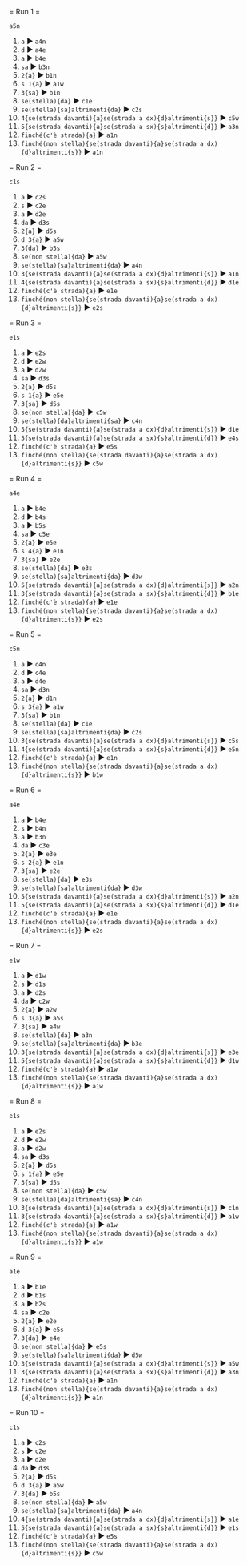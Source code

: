 = Run 1 =

`a5n`
1. `a` ► `a4n`
2. `d` ► `a4e`
3. `a` ► `b4e`
4. `sa` ► `b3n`
5. `2{a}` ► `b1n`
6. `s 1{a}` ► `a1w`
7. `3{sa}` ► `b1n`
8. `se(stella){da}` ► `c1e`
9. `se(stella){sa}altrimenti{da}` ► `c2s`
10. `4{se(strada davanti){a}se(strada a dx){d}altrimenti{s}}` ► `c5w`
11. `5{se(strada davanti){a}se(strada a sx){s}altrimenti{d}}` ► `a3n`
12. `finché(c'è strada){a}` ► `a1n`
13. `finché(non stella){se(strada davanti){a}se(strada a dx){d}altrimenti{s}}` ► `a1n`

= Run 2 =

`c1s`
1. `a` ► `c2s`
2. `s` ► `c2e`
3. `a` ► `d2e`
4. `da` ► `d3s`
5. `2{a}` ► `d5s`
6. `d 3{a}` ► `a5w`
7. `3{da}` ► `b5s`
8. `se(non stella){da}` ► `a5w`
9. `se(stella){sa}altrimenti{da}` ► `a4n`
10. `3{se(strada davanti){a}se(strada a dx){d}altrimenti{s}}` ► `a1n`
11. `4{se(strada davanti){a}se(strada a sx){s}altrimenti{d}}` ► `d1e`
12. `finché(c'è strada){a}` ► `e1e`
13. `finché(non stella){se(strada davanti){a}se(strada a dx){d}altrimenti{s}}` ► `e2s`

= Run 3 =

`e1s`
1. `a` ► `e2s`
2. `d` ► `e2w`
3. `a` ► `d2w`
4. `sa` ► `d3s`
5. `2{a}` ► `d5s`
6. `s 1{a}` ► `e5e`
7. `3{sa}` ► `d5s`
8. `se(non stella){da}` ► `c5w`
9. `se(stella){da}altrimenti{sa}` ► `c4n`
10. `5{se(strada davanti){a}se(strada a dx){d}altrimenti{s}}` ► `d1e`
11. `5{se(strada davanti){a}se(strada a sx){s}altrimenti{d}}` ► `e4s`
12. `finché(c'è strada){a}` ► `e5s`
13. `finché(non stella){se(strada davanti){a}se(strada a dx){d}altrimenti{s}}` ► `c5w`

= Run 4 =

`a4e`
1. `a` ► `b4e`
2. `d` ► `b4s`
3. `a` ► `b5s`
4. `sa` ► `c5e`
5. `2{a}` ► `e5e`
6. `s 4{a}` ► `e1n`
7. `3{sa}` ► `e2e`
8. `se(stella){da}` ► `e3s`
9. `se(stella){sa}altrimenti{da}` ► `d3w`
10. `5{se(strada davanti){a}se(strada a dx){d}altrimenti{s}}` ► `a2n`
11. `3{se(strada davanti){a}se(strada a sx){s}altrimenti{d}}` ► `b1e`
12. `finché(c'è strada){a}` ► `e1e`
13. `finché(non stella){se(strada davanti){a}se(strada a dx){d}altrimenti{s}}` ► `e2s`

= Run 5 =

`c5n`
1. `a` ► `c4n`
2. `d` ► `c4e`
3. `a` ► `d4e`
4. `sa` ► `d3n`
5. `2{a}` ► `d1n`
6. `s 3{a}` ► `a1w`
7. `3{sa}` ► `b1n`
8. `se(stella){da}` ► `c1e`
9. `se(stella){sa}altrimenti{da}` ► `c2s`
10. `3{se(strada davanti){a}se(strada a dx){d}altrimenti{s}}` ► `c5s`
11. `4{se(strada davanti){a}se(strada a sx){s}altrimenti{d}}` ► `e5n`
12. `finché(c'è strada){a}` ► `e1n`
13. `finché(non stella){se(strada davanti){a}se(strada a dx){d}altrimenti{s}}` ► `b1w`

= Run 6 =

`a4e`
1. `a` ► `b4e`
2. `s` ► `b4n`
3. `a` ► `b3n`
4. `da` ► `c3e`
5. `2{a}` ► `e3e`
6. `s 2{a}` ► `e1n`
7. `3{sa}` ► `e2e`
8. `se(stella){da}` ► `e3s`
9. `se(stella){sa}altrimenti{da}` ► `d3w`
10. `5{se(strada davanti){a}se(strada a dx){d}altrimenti{s}}` ► `a2n`
11. `5{se(strada davanti){a}se(strada a sx){s}altrimenti{d}}` ► `d1e`
12. `finché(c'è strada){a}` ► `e1e`
13. `finché(non stella){se(strada davanti){a}se(strada a dx){d}altrimenti{s}}` ► `e2s`

= Run 7 =

`e1w`
1. `a` ► `d1w`
2. `s` ► `d1s`
3. `a` ► `d2s`
4. `da` ► `c2w`
5. `2{a}` ► `a2w`
6. `s 3{a}` ► `a5s`
7. `3{sa}` ► `a4w`
8. `se(stella){da}` ► `a3n`
9. `se(stella){sa}altrimenti{da}` ► `b3e`
10. `3{se(strada davanti){a}se(strada a dx){d}altrimenti{s}}` ► `e3e`
11. `5{se(strada davanti){a}se(strada a sx){s}altrimenti{d}}` ► `d1w`
12. `finché(c'è strada){a}` ► `a1w`
13. `finché(non stella){se(strada davanti){a}se(strada a dx){d}altrimenti{s}}` ► `a1w`

= Run 8 =

`e1s`
1. `a` ► `e2s`
2. `d` ► `e2w`
3. `a` ► `d2w`
4. `sa` ► `d3s`
5. `2{a}` ► `d5s`
6. `s 1{a}` ► `e5e`
7. `3{sa}` ► `d5s`
8. `se(non stella){da}` ► `c5w`
9. `se(stella){da}altrimenti{sa}` ► `c4n`
10. `3{se(strada davanti){a}se(strada a dx){d}altrimenti{s}}` ► `c1n`
11. `3{se(strada davanti){a}se(strada a sx){s}altrimenti{d}}` ► `a1w`
12. `finché(c'è strada){a}` ► `a1w`
13. `finché(non stella){se(strada davanti){a}se(strada a dx){d}altrimenti{s}}` ► `a1w`

= Run 9 =

`a1e`
1. `a` ► `b1e`
2. `d` ► `b1s`
3. `a` ► `b2s`
4. `sa` ► `c2e`
5. `2{a}` ► `e2e`
6. `d 3{a}` ► `e5s`
7. `3{da}` ► `e4e`
8. `se(non stella){da}` ► `e5s`
9. `se(stella){sa}altrimenti{da}` ► `d5w`
10. `3{se(strada davanti){a}se(strada a dx){d}altrimenti{s}}` ► `a5w`
11. `3{se(strada davanti){a}se(strada a sx){s}altrimenti{d}}` ► `a3n`
12. `finché(c'è strada){a}` ► `a1n`
13. `finché(non stella){se(strada davanti){a}se(strada a dx){d}altrimenti{s}}` ► `a1n`

= Run 10 =

`c1s`
1. `a` ► `c2s`
2. `s` ► `c2e`
3. `a` ► `d2e`
4. `da` ► `d3s`
5. `2{a}` ► `d5s`
6. `d 3{a}` ► `a5w`
7. `3{da}` ► `b5s`
8. `se(non stella){da}` ► `a5w`
9. `se(stella){sa}altrimenti{da}` ► `a4n`
10. `4{se(strada davanti){a}se(strada a dx){d}altrimenti{s}}` ► `a1e`
11. `5{se(strada davanti){a}se(strada a sx){s}altrimenti{d}}` ► `e1s`
12. `finché(c'è strada){a}` ► `e5s`
13. `finché(non stella){se(strada davanti){a}se(strada a dx){d}altrimenti{s}}` ► `c5w`


